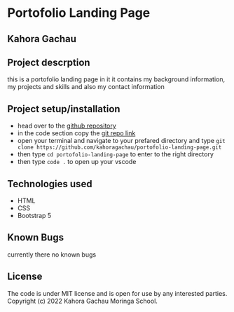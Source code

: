 # Portofolio Landing Page

## Kahora Gachau

## Project descrption
this is a portofolio landing page in it it contains my background information, my projects and skills and also my contact information

## Project setup/installation
- head over to the [github repository](https://github.com/kahoragachau/portofolio-landing-page) 
- in the code section copy the [git repo link](https://github.com/kahoragachau/portofolio-landing-page.git)
- open your terminal and navigate to your prefared directory and type `git clone https://github.com/kahoragachau/portofolio-landing-page.git`
- then type `cd portofolio-landing-page` to enter to the right directory
- then type `code .` to open up your vscode

## Technologies used
- HTML
- CSS
- Bootstrap 5

## Known Bugs
currently there no known bugs

## License
The code is under MIT license and is open for use by any interested parties. Copyright (c) 2022 Kahora Gachau Moringa School.